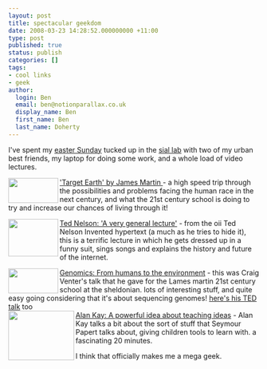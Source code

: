 ```yaml
---
layout: post
title: spectacular geekdom
date: 2008-03-23 14:28:52.000000000 +11:00
type: post
published: true
status: publish
categories: []
tags:
- cool links
- geek
author:
  login: Ben
  email: ben@notionparallax.co.uk
  display_name: Ben
  first_name: Ben
  last_name: Doherty
---
```

<p>I've spent my <a href="http://www.explosm.net/comics/858/">easter Sunday</a> tucked up in the <a href="http://www.sial.rmit.edu.au/">sial lab</a> with two of my urban best friends, my laptop for doing some work, and a whole load of video lectures.</p>
<p><img src="{{ site.baseurl }}/assets/200803_martin.jpg" align="left" height="50" width="100" /><a href="http://www.21school.ox.ac.uk/video/200803_martin.cfm" target="_blank">'Target Earth' by James Martin </a> - a high speed trip through the possibilities and problems facing the human race in the next century, and what the 21st century school is doing to try and increase our chances of living through it!</p>
<p><img src="{{ site.baseurl }}/assets/20080317_236.jpg" align="left" height="75" width="100" /> <a href="http://webcast.oii.ox.ac.uk/index.cfm?view=Browse" target="_blank">Ted Nelson: 'A very general lecture'</a> - from the oii Ted Nelson Invented hypertext (a much as he tries to hide it), this is a terrific lecture in which he gets dressed up in a funny suit, sings songs and explains the history and future of the internet.</p>
<p><a href="http://www.21school.ox.ac.uk/resources/video.cfm"><img src="{{ site.baseurl }}/assets/200710_venter.jpg" align="left" height="50" width="100" />Genomics: From humans to the environment</a> - this was Craig Venter's talk that he gave for the Lames martin 21st century school at the sheldonian. lots of interesting stuff, and quite easy going considering that it's about sequencing genomes! <a href="http://www.ted.com/index.php/talks/view/id/227">here's his TED talk</a> too<br />
<img src="{{ site.baseurl }}/assets/33207_132x99.jpg" align="left" height="99" width="132" /> <a href="http://www.ted.com/index.php/talks/view/id/228">Alan Kay: A powerful idea about teaching ideas</a> - Alan Kay talks a bit about the sort of stuff that Seymour Papert talks about, giving children tools to learn with. a fascinating 20 minutes.</p>
<p>I think that officially makes me a mega geek.</p>
